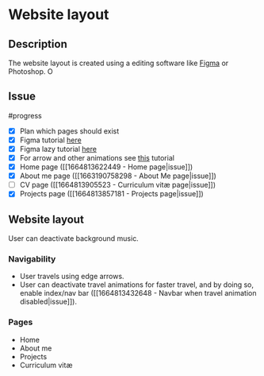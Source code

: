 # Website layout 
## Description
The website layout is created using a editing software like [Figma](https://www.figma.com/) or Photoshop.
O
## Issue 
#progress
- [x] Plan which pages should exist
- [x] Figma tutorial [here](https://www.youtube.com/watch?v=FTFaQWZBqQ8)
- [x] Figma lazy tutorial [here](https://www.youtube.com/watch?v=L22lDu3QX2c)
- [x] For arrow and other animations see [this](https://www.youtube.com/watch?v=UTHgr6NLeEw) tutorial
- [x] Home page ([[1664813622449 - Home page|issue]])
- [x] About me page ([[1663190758298 - About Me page|issue]])
- [ ] CV page ([[1664813905523 - Curriculum vitæ page|issue]])
- [x] Projects page ([[1664813857181 - Projects page|issue]])

## Website layout
User can deactivate background music.

### Navigability
- User travels using edge arrows.
- User can deactivate travel animations for faster travel, and by doing so, enable index/nav bar ([[1664813432648 - Navbar when travel animation disabled|issue]]).

### Pages
- Home
- About me
- Projects
- Curriculum vitæ